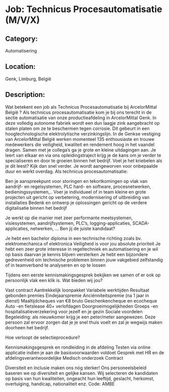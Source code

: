 # Job: Technicus Procesautomatisatie (M/V/X)
## Category: 
Automatisering
## Location: 
Genk, Limburg, België
## Description:
Wat betekent een job als Technicus Procesautomatisatie bij ArcelorMittal België ?
Als technicus procesautomatisatie kom je bij ons terecht in de sectie automatisatie van onze productieafdeling in ArcelorMittal Genk. In deze volledig autonome fabriek wordt een dun laagje zink aangebracht op stalen platen om ze te beschermen tegen corrosie. Dit gebeurt in een hoogtechnologische elektrolytische verzinkingslijn.
In de Genkse vestiging van ArcelorMittal België werken momenteel 135 enthousiaste en trouwe medewerkers die veiligheid, kwaliteit en rendement hoog in het vaandel dragen.
Samen met je collega’s ga je grote en kleine uitdagingen aan. Je leert van elkaar en via ons opleidingstraject krijg je de kans om je verder te specialiseren en door te groeien binnen het bedrijf.
Voel je het kriebelen als je dit leest? Kijk dan snel verder.
Je wordt aangeworven voor onbepaalde duur en werkt overdag.
Als technicus procesautomatisatie:

Ben je aanspreekpunt voor storingen en tekortkomingen op vlak van aandrijf- en regelsystemen, PLC hard- en software, procesnetwerken, bedieningssystemen,..
Voer je individueel of in team kleine en grote projecten uit gericht op verbetering, modernisering of uitbreiding van installaties
Bedenk en ontwerp je oplossingen gericht op de verdere digitalisatie binnen het bedrijf

Je werkt op die manier met zeer performante meetsystemen, visiesystemen, aandrijfsystemen, PLC’s, logging-applicaties, SCADA-applicaties, netwerken, …
Ben jij de juiste kandidaat?  

Je hebt een bachelor diploma in een technische richting zoals bv. elektromechanica of elektronica
Veiligheid is voor jou absolute prioriteit
Je hebt een zeer grote interesse in regeltechniek en automatisering en je wil op basis daarvan je kennis blijven versterken
Je hebt een bijzondere gedrevenheid om technische problemen binnen jouw vakgebied zelfstandig of in teamverband te analyseren en op te lossen

Tijdens een eerste kennismakingsgesprek bekijken we samen of er ook op persoonlijk vlak een klik is.
Wat bieden wij jou?

Vast contract
Aantrekkelijk loonpakket
Variabele werktijden
Resultaat gebonden premies
Eindejaarspremie
Anciënniteitspremie (na 1 jaar in dienst)
Maaltijdcheques van €8 bruto
Geschenkencheque en ecocheque
Auto -en fietslease
40+ verlofdagen
Doorgroeimogelijkheden
Groeps -en hospitalisatieverzekering voor jezelf en je gezin
Sociale voordelen
Begeleiding: als nieuwkomer krijg je een peter/meter aangewezen. Deze persoon zal ervoor zorgen dat je je snel thuis voelt en zal je wegwijs maken doorheen het bedrijf.

Hoe verloopt de selectieprocedure?

Kennismakingsgesprek en rondleiding in de afdeling
Testen via online applicatie indien je aan de basisvoorwaarden voldoet
Gesprek met HR en de afdelingsverantwoordelijke
Medisch onderzoek
Contract

 
Diversiteit en inclusie maken ons nóg sterker! 
Ons personeelsbeleid baseren we op diversiteit en gelijke kansen. Wij selecteren de kandidaten op basis van hun kwaliteiten, ongeacht hun leeftijd, geslacht, herkomst, overtuiging, handicap, nationaliteit enz. 
Code: AMBE 
